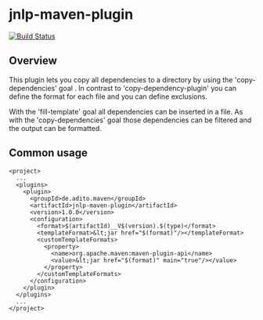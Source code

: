 # jnlp-maven-plugin
[![Build Status](https://travis-ci.org/jboesl/jnlp-maven-plugin.svg?branch=master)](https://travis-ci.org/jboesl/jnlp-maven-plugin)


Overview
--------
This plugin lets you copy all dependencies to a directory by using the 'copy-dependencies' goal . In contrast to 
'copy-dependency-plugin' you can define the format for each file and you can define exclusions.

With the 'fill-template' goal all dependencies can be inserted in a file. As with the 'copy-dependencies' goal those
dependencies can be filtered and the output can be formatted.



Common usage
------------
```
<project>
  ...
  <plugins>
    <plugin>
      <groupId>de.adito.maven</groupId>
      <artifactId>jnlp-maven-plugin</artifactId>
      <version>1.0.0</version>
      <configuration>
        <format>$(artifactId)__V$(version).$(type)</format>
        <templateFormat>&lt;jar href="$(format)"/></templateFormat>
        <customTemplateFormats>
          <property>
            <name>org.apache.maven:maven-plugin-api</name>
            <value>&lt;jar href="$(format)" main="true"/></value>
          </property>
        </customTemplateFormats>
      </configuration>
    </plugin>
  </plugins>
  ...
</project>
```
